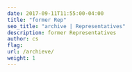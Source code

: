 ```yaml
---
date: 2017-09-11T11:55:00-04:00
title: "former Rep"
seo_title: "archive | Representatives"
description: former Representatives
author: cs
flag: 
url: /archieve/
weight: 1
---
```

